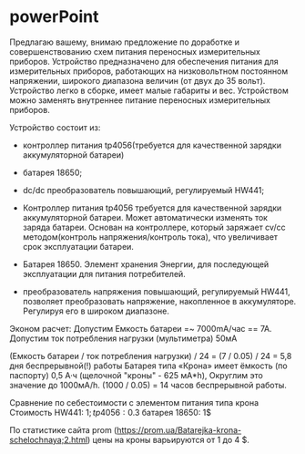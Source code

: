 # powerPoint
Предлагаю вашему, внимаю предложение по доработке и совершенствованию схем питания переносных измерительных приборов.
Устройство предназначено для обеспечения питания для измерительных приборов, работающих на низковольтном постоянном напряжении,
широкого диапазона величин (от двух до 35 вольт). Устройство легко в сборке, имеет малые габариты и вес.
Устройством можно заменять внутреннее питание переносных измерительных приборов.

Устройство состоит из:
- контроллер питания tp4056(требуется для качественной зарядки аккумуляторной батареи)
- батарея 18650;
- dc/dc преобразователь повышающий, регулируемый HW441;

- Контроллер питания tp4056 требуется для качественной зарядки аккумуляторной батареи. Может автоматически изменять ток заряда батареи.
Основан на контроллере, который заряжает cv/cc методом(контроль напряжения/контроль тока), что увеличивает срок эксплуатации батареи.
- Батарея 18650. Элемент хранения Энергии, для последующей эксплуатации для питания потребителей.
- преобразователь напряжения повышающий, регулируемый HW441, позволяет преобразовать напряжение, накопленное в аккумуляторе. Регулируя его в широком диапазоне.

Эконом расчет:
Допустим Емкость батареи =~ 7000mA/час == 7А.
Допустим ток потребления нагрузки (мультиметра) 50мА

(Емкость батареи / ток потребления нагрузки) / 24 = (7 / 0.05) / 24 = 5,8 дня беспрерывной(!) работы
Батарея типа «Крона» имеет ёмкость (по паспорту) 0,5 А·ч (щелочной "кроны" - 625 мА*h), Округлим это значение до 1000мА/h.
(1000 / 0.05) = 14 часов беспрерывной работы.

Сравнение по себестоимости с элементом питания типа крона
Стоимость HW441: 1$;
tp4056: 0.3$
батарея 18650: 1$

По статистике сайта prom (https://prom.ua/Batarejka-krona-schelochnaya;2.html) цены на кроны варьируются от 1 до 4 $.
